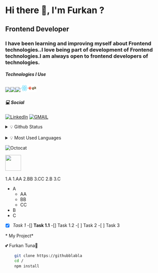 <!--Headers-->

# Hi there :wave:, I'm Furkan ?

## Frontend Developer

### I have been learning and improving myself about Frontend technologies..I love being part of development of Frontend technologies.I am always open to frontend developers of technologies.

####

##### Technologies I Use

<img src="https://github.com/MarikIshtar007/MarikIshtar007/raw/master/images/html.svg" width="30" style="max-width: 100%;"><img src="https://github.com/MarikIshtar007/MarikIshtar007/raw/master/images/css.svg" width="30" style="max-width: 100%;"><img src="https://github.com/MarikIshtar007/MarikIshtar007/raw/master/images/js.svg" margin-right="8px" width="30" style="max-width: 100%;"><img  src="https://raw.githubusercontent.com/github/explore/80688e429a7d4ef2fca1e82350fe8e3517d3494d/topics/react/react.png" width="25" height="25" style="max-width: 100%;"><img src="https://raw.githubusercontent.com/github/explore/80688e429a7d4ef2fca1e82350fe8e3517d3494d/topics/git/git.png" width="25" height="25" style="max-width: 100%;">


##### :computer: Social 

[![LinkedIn](https://img.shields.io/badge/linkedin-%230077B5.svg?style=for-the-badge&logo=linkedin&logoColor=white)](https://www.linkedin.com/in/furkantunaa)
[![GMAIL](https://img.shields.io/badge/Gmail-D14836?style=for-the-badge&logo=gmail&logoColor=white)](mailto:tunaf941@gmail.com)

<details>
<summary>💡 Github Status</summary>
<img src="https://github-readme-stats.vercel.app/api?username=furkantunaa&theme=dark" >
</details>
<br/>

<details>
<summary>💡  Most Used Languages</summary>
<img src="https://github-readme-stats.vercel.app/api/top-langs/?username=furkantunaa&layout=compact&theme=dark" >
</details>

![Octocat](https://octodex.github.com/images/yaktocat.png)

<img src="https://octodex.github.com/images/yaktocat.png" width="50" height="50">

<!--Lists -->

1.A
1.AA
2.BB
3.CC
2.B
3.C

- A
  - AA
  - BB
  - CC
- B
- C

<!-- Task List -->

-[x] _Task 1_
-[] **Task 1.1**
-[] Task 1.2 -[ ] Task 2 -[ ] Task 3

<!--Ignoring Markdown -->

\* My Project\*

<!--Emoji -->

:two_hearts: Furkan Tuna:blue_heart:

```bash
    git clone https://githubblabla
    cd /
    npm install
```

[Google]: https:/www.google.com
[Instagram]: https.//www.instagram.com
[Octocat]: https://octodex.github.com/images/yaktocat.pnp
